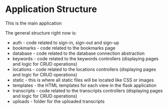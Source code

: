# Application Structure
This is the main application

The general structure right now is:
* auth - code related to sign-in, sign-out and sign-up
* bookmarks - code related to the bookmarks page
* database - code related to the database connection abstraction
* keywords - code related to the keywords controllers (displaying pages and logic for CRUD operations)
* locations - code related to the locations controllers (displaying pages and logic for CRUD operations)
* static - this is where all static files will be located like CSS or images
* templates - the HTML templates for each view in the flask application
* transcripts - code related to the transcripts controllers (displaying pages and logic for CRUD operations)
* uploads - folder for the uploaded transcripts

